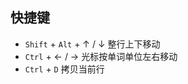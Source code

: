 ## 快捷键

- `Shift` + `Alt` + $\uparrow$ / $\downarrow$   整行上下移动
- `Ctrl` + $\leftarrow$ / $\rightarrow$   光标按单词单位左右移动
- `Ctrl` + `D`   拷贝当前行  